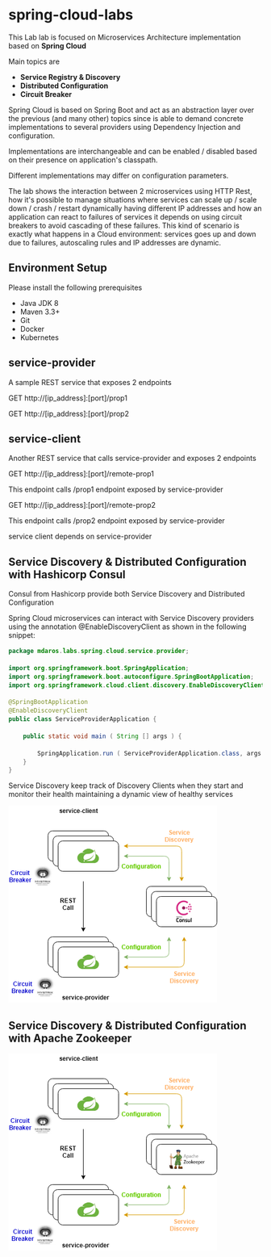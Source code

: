 
# spring-cloud-labs

This Lab lab is focused on Microservices Architecture implementation based on **Spring Cloud**

Main topics are

 - **Service Registry & Discovery**
 - **Distributed Configuration**
 - **Circuit Breaker**

Spring Cloud is based on Spring Boot and act as an abstraction layer over the previous (and many other) topics since is able to demand concrete implementations to several providers using Dependency Injection and configuration.

Implementations are interchangeable and can be enabled / disabled based on their presence on application's classpath.

Different implementations may differ on configuration parameters.

The lab shows the interaction between 2 microservices using HTTP Rest, how it's possible to manage situations where services can scale up / scale down / crash / restart dynamically having different IP addresses and how an application can react to failures of services it depends on using circuit breakers to avoid cascading of these failures. This kind of scenario is exactly what happens in a Cloud environment: services goes up and down due to failures, autoscaling rules and IP addresses are dynamic.

## Environment Setup
Please install the following prerequisites
* Java JDK 8
* Maven 3.3+
* Git
* Docker
* Kubernetes


## service-provider
A sample REST service that exposes 2 endpoints

GET http://[ip_address]:[port]/prop1

GET http://[ip_address]:[port]/prop2

## service-client
Another REST service that calls service-provider and exposes 2 endpoints

GET http://[ip_address]:[port]/remote-prop1

This endpoint calls /prop1 endpoint exposed by service-provider

GET http://[ip_address]:[port]/remote-prop2

This endpoint calls /prop2 endpoint exposed by service-provider

service client depends on service-provider




## Service Discovery & Distributed Configuration with Hashicorp Consul
Consul from Hashicorp provide both Service Discovery and Distributed Configuration

Spring Cloud microservices can interact with Service Discovery providers using the annotation @EnableDiscoveryClient as shown in the following snippet:

```java
package mdaros.labs.spring.cloud.service.provider;

import org.springframework.boot.SpringApplication;
import org.springframework.boot.autoconfigure.SpringBootApplication;
import org.springframework.cloud.client.discovery.EnableDiscoveryClient;

@SpringBootApplication
@EnableDiscoveryClient
public class ServiceProviderApplication {

	public static void main ( String [] args ) {

		SpringApplication.run ( ServiceProviderApplication.class, args );
	}
}
```
Service Discovery keep track of Discovery Clients when they start and monitor their health maintaining a dynamic view of healthy services

![](docs/spring-cloud-consul.png)

## Service Discovery & Distributed Configuration with Apache Zookeeper

![](docs/spring-cloud-zookeeper.png)

